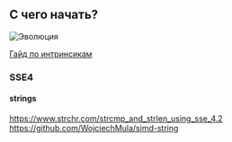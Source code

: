 ## С чего начать?

![Эволюция](https://habrastorage.org/getpro/habr/post_images/bcc/54c/7ca/bcc54c7ca27096de07d326460b4941f3.jpg)

[Гайд по интринсикам](https://software.intel.com/sites/landingpage/IntrinsicsGuide/)

### SSE4

#### strings

https://www.strchr.com/strcmp_and_strlen_using_sse_4.2
https://github.com/WojciechMula/simd-string


